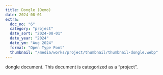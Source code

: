 ```yaml
---
title: Dongle (Demo)
date: 2024-08-01
extra:
  doc_no: "6"
  category: "project"
  date_sort: "2024-08-01"
  date_year: "2024"
  date_ym: "Aug 2024"
  format: "Open Type Font"
  thumbnail: "/media/works/project/thumbnail/thumbnail-dongle.webp"
---
```

dongle document.
This document is categorized as a “project”.